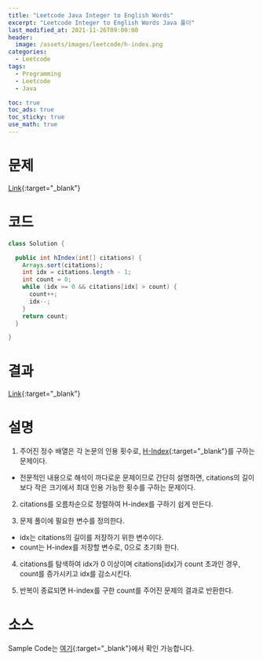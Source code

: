 ```yaml
---
title: "Leetcode Java Integer to English Words"
excerpt: "Leetcode Integer to English Words Java 풀이"
last_modified_at: 2021-11-26T09:00:00
header:
  image: /assets/images/leetcode/h-index.png
categories:
  - Leetcode
tags:
  - Programming
  - Leetcode
  - Java

toc: true
toc_ads: true
toc_sticky: true
use_math: true
---
```

# 문제
[Link](https://leetcode.com/problems/h-index/){:target="_blank"}

# 코드
```java
class Solution {

  public int hIndex(int[] citations) {
    Arrays.sort(citations);
    int idx = citations.length - 1;
    int count = 0;
    while (idx >= 0 && citations[idx] > count) {
      count++;
      idx--;
    }
    return count;
  }

}
```

# 결과
[Link](https://leetcode.com/submissions/detail/593218715/){:target="_blank"}

# 설명
1. 주어진 정수 배열은 각 논문의 인용 횟수로, [H-Index](https://en.wikipedia.org/wiki/H-index){:target="_blank"}를 구하는 문제이다.
- 전문적인 내용으로 해석이 까다로운 문제이므로 간단히 설명하면, citations의 길이보다 작은 크기에서 최대 인용 가능한 횟수를 구하는 문제이다.

2. citations를 오름차순으로 정렬하여 H-index를 구하기 쉽게 만든다.

3. 문제 풀이에 필요한 변수를 정의한다.
- idx는 citations의 길이를 저장하기 위한 변수이다.
- count는 H-index를 저장할 변수로, 0으로 초기화 한다.

4. citations를 탐색하여 idx가 0 이상이며 citations[idx]가 count 초과인 경우, count를 증가시키고 idx를 감소시킨다.

5. 반복이 종료되면 H-index를 구한 count를 주어진 문제의 결과로 반환한다.

# 소스
Sample Code는 [여기](https://github.com/GracefulSoul/leetcode/blob/master/src/main/java/gracefulsoul/problems/HIndex.java){:target="_blank"}에서 확인 가능합니다.